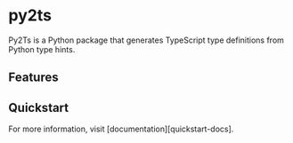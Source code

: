 # py2ts

Py2Ts is a Python package that generates TypeScript type definitions from Python type hints. 

## Features

<!-- start features -->

<!-- end features -->



## Quickstart

<!-- start quickstart -->


<!-- end quickstart -->

For more information, visit [documentation][quickstart-docs].




